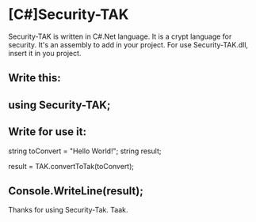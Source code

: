 [C#]Security-TAK
================

Security-TAK is written in C#.Net language. It is a crypt language for security. It's an assembly to add in your project.
For use Security-TAK.dll, insert it in you project.

Write this: 
------------------------------------
using Security-TAK;
------------------------------------

Write for use it:
------------------------------------
string toConvert = "Hello World!";
string result;

result = TAK.convertToTak(toConvert);

Console.WriteLine(result);
------------------------------------

Thanks for using Security-Tak.
Taak.